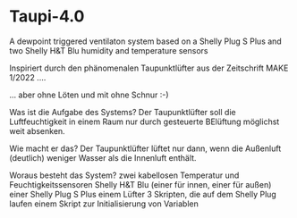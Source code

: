 # Taupi-4.0
A dewpoint triggered ventilaton system based on a Shelly Plug S Plus and two Shelly H&amp;T Blu humidity and temperature sensors 

Inspiriert durch den phänomenalen Taupunktlüfter aus der Zeitschrift MAKE 1/2022 ....

... aber ohne Löten und mit ohne Schnur :-)

Was ist die Aufgabe des Systems? 
  Der Taupunktlüfter soll die Luftfeuchtigkeit in einem Raum nur durch gesteuerte BElüftung möglichst weit absenken. 

Wie macht er das? 
  Der Taupunktlüfter lüftet nur dann, wenn die Außenluft (deutlich) weniger Wasser als die Innenluft enthält.

Woraus besteht das System?
  zwei kabellosen Temperatur und Feuchtigkeitssensoren Shelly H&T Blu (einer für innen, einer für außen)
  einer Shelly Plug S Plus
  einem Lüfter 
  3 Skripten, die auf dem Shelly Plug laufen
  einem Skript zur Initialisierung von Variablen



